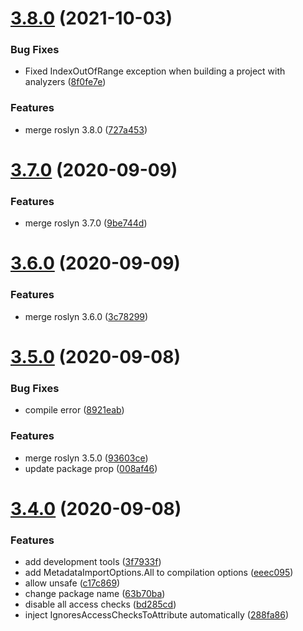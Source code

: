 # [3.8.0](https://github.com/mob-sakai/OpenSesame/compare/v3.7.0...v3.8.0) (2021-10-03)


### Bug Fixes

* Fixed IndexOutOfRange exception when building a project with analyzers ([8f0fe7e](https://github.com/mob-sakai/OpenSesame/commit/8f0fe7ebe16c999e48c17e08534efade98b36aac))


### Features

* merge roslyn 3.8.0 ([727a453](https://github.com/mob-sakai/OpenSesame/commit/727a45313e4a1e7bc8c0534930f078b4a8d1eb2a))

# [3.7.0](https://github.com/mob-sakai/OpenSesame/compare/v3.6.0...v3.7.0) (2020-09-09)


### Features

* merge roslyn 3.7.0 ([9be744d](https://github.com/mob-sakai/OpenSesame/commit/9be744d2a77828aa67d442c2ed160cd82943a0fc))

# [3.6.0](https://github.com/mob-sakai/OpenSesame/compare/v3.5.0...v3.6.0) (2020-09-09)


### Features

* merge roslyn 3.6.0 ([3c78299](https://github.com/mob-sakai/OpenSesame/commit/3c7829984d83446bc6fe709e127e6e079a09c6a4))

# [3.5.0](https://github.com/mob-sakai/OpenSesame/compare/v3.4.0...v3.5.0) (2020-09-08)


### Bug Fixes

* compile error ([8921eab](https://github.com/mob-sakai/OpenSesame/commit/8921eab691671cd9857e9e48c3713df7a0ded247))


### Features

* merge roslyn 3.5.0 ([93603ce](https://github.com/mob-sakai/OpenSesame/commit/93603ce904bcd29df4b3ac33bda4abd543d8542a))
* update package prop ([008af46](https://github.com/mob-sakai/OpenSesame/commit/008af466ef98738ee8f3e295891e8014e68b1970))

# [3.4.0](https://github.com/mob-sakai/OpenSesame/compare/v3.3.9...v3.4.0) (2020-09-08)


### Features

* add development tools ([3f7933f](https://github.com/mob-sakai/OpenSesame/commit/3f7933f151b8e244f4e01bc253b4e2f18cfdc0e6))
* add MetadataImportOptions.All to compilation options ([eeec095](https://github.com/mob-sakai/OpenSesame/commit/eeec095e9abab374a6dc1d0638c1782fabc68df5))
* allow unsafe ([c17c869](https://github.com/mob-sakai/OpenSesame/commit/c17c8693c0158d55c2dd9bab012f5a9e3eb60cf7))
* change package name ([63b70ba](https://github.com/mob-sakai/OpenSesame/commit/63b70ba56cc71158234278dd4966374304e65554))
* disable all access checks ([bd285cd](https://github.com/mob-sakai/OpenSesame/commit/bd285cda6dc1811c5f57fef237c871b814b4278e))
* inject IgnoresAccessChecksToAttribute automatically ([288fa86](https://github.com/mob-sakai/OpenSesame/commit/288fa8608226757b75203534bc616a9f3e523939))
